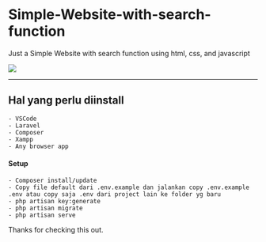 # Simple-Website-with-search-function
Just a Simple Website with search function using html, css, and javascript

<img src="https://ibb.co/Mc2FGF7" />

---

## Hal yang perlu diinstall

```
- VSCode
- Laravel
- Composer
- Xampp
- Any browser app
```

#### Setup

```
- Composer install/update
- Copy file default dari .env.example dan jalankan copy .env.example .env atau copy saja .env dari project lain ke folder yg baru
- php artisan key:generate
- php artisan migrate
- php artisan serve
```

Thanks for checking this out.
